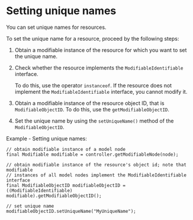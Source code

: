 # Setting unique names

You can set unique names for resources.

To set the unique name for a resource, proceed by the following steps:

1.  Obtain a modifiable instance of the resource for which you want to set the unique name.

2.  Check whether the resource implements the `ModifiableIdentifiable` interface.

    To do this, use the operator `instanceof`. If the resource does not implement the `ModifiableIdentifiable` interface, you cannot modify it.

3.  Obtain a modifiable instance of the resource object ID, that is `ModifiableObjectID`. To do this, use the `getModifiableObjectID`.

4.  Set the unique name by using the `setUniqueName()` method of the `ModifiableObjectID`.


Example - Setting unique names:

```
// obtain modifiable instance of a model node
final Modifiable modifiable = controller.getModifiableNode(node); 

// obtain modifiable instance of the resource's object id; note that modifiable  
// instances of all model nodes implement the ModifiableIdentifiable interface
final ModifiableObjectID modifiableObjectID = ((ModifiableIdentifiable) 
modifiable).getModifiableObjectID();

// set unique name
modifiableObjectID.setUniqueName("MyUniqueName");

```


